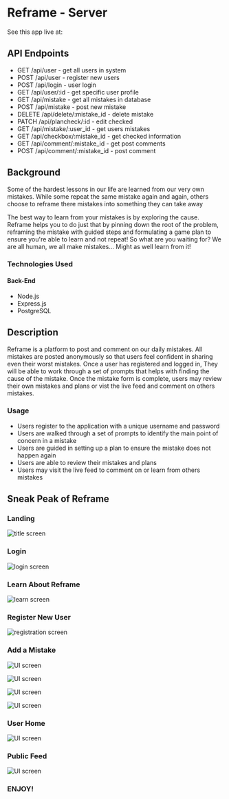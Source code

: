# Reframe - Server

See this app live at: 

## API Endpoints 

- GET /api/user - get all users in system 
- POST /api/user - register new users
- POST /api/login - user login 
- GET /api/user/:id - get specific user profile
- GET /api/mistake - get all mistakes in database
- POST /api/mistake - post new mistake
- DELETE /api/delete/:mistake_id - delete mistake
- PATCH /api/plancheck/:id - edit checked
- GET /api/mistake/:user_id - get users mistakes
- GET /api/checkbox/:mistake_id - get checked information
- GET /api/comment/:mistake_id - get post comments
- POST /api/comment/:mistake_id - post comment

## Background

Some of the hardest lessons in our life are learned from our very own mistakes. While some repeat the same mistake again and again, others choose to reframe there mistakes into something they can take away 

The best way to learn from your mistakes is by exploring the cause. Reframe helps you to do just that by pinning down the root of the problem, reframing the mistake with guided steps and formulating a game plan to ensure you're able to learn and not repeat! So what are you waiting for? We are all human, we all make mistakes... Might as well learn from it!

### Technologies Used

#### Back-End
- Node.js
- Express.js
- PostgreSQL

## Description 

Reframe is a platform to post and comment on our daily mistakes. All mistakes are posted anonymously so that users feel confident in sharing even their worst mistakes. Once a user has registered and logged in, They will be able to work through a set of prompts that helps with finding the cause of the mistake. Once the mistake form is complete, users may review their own mistakes and plans or vist the live feed and comment on others mistakes. 

### Usage

- Users register to the application with a unique username and password
- Users are walked through a set of prompts to identify the main point of concern in a mistake
- Users are guided in setting up a plan to ensure the mistake does not happen again
- Users are able to review their mistakes and plans 
- Users may visit the live feed to comment on or learn from others mistakes

## Sneak Peak of Reframe

### Landing

![title screen](https://lh3.googleusercontent.com/NGHBRFORyG6H8G7CvtdDoceFs1dKp9EzqPfzfYT4QHJ0CoH-1IbYfhOhum4heSI7UBglOB55yrWjxQnKl7z1mrd6CwoHXhDpld4mvmpuzTbLYlRi4tFxibZ_IFh2RLpGikPv59YakHv0sqimOaUpm4UMqap6qdrzMqZJwwuMI9yBnYRKoeR6--O3VJu7WiVzSKpuaDRINL2YxvkleHwYxsFeo4jlIoPZRTOmE2qjAJ147iresbW3UOkTEwKaTk2oFEK2yl60ZZntC_gkG2umrvAz4W7-eu33MscKKVsAjq8iGTB_1_S8SM6PAeaUpMfBSYvftYTlelzmqKCg5V9GzsftxE6BH_3cKXjsFhu_bj27TO-q7Xl96E3IaJ-f9hXapszqSkMZsvcx4EQFcUj9Ve0ARnxoAKE8_h86IJ8cKNyckpuKMd11Ugm26mQqjEHGHMUJBN9hgWyrbkpu_n3kOszV2sg52toRmFs0IKgSY1dB6a3syncNtQC6FFahcJ4Rfl7uSK_6Pl1hp66ovfYZfge078hTD1mxbPIUe6t9eTCFT47X8o5cb1KUPwT_46oZ8SSPysMKHmptXoKEI8Uubv2flu54QHVVYXVRRxCN8zutJJz4fXOM6Ucdrw1V9X72kxeLvRe08aXtUPtv4ZPiVKbnJaEtrkJNyS3T-GgRRVfm_z2OLyari3N3sCkx7GJFAd6F301FfOGVIzuA6Vv_-JM6QaFK4JlkSVU2_oS7GuksCXYz=w435-h884-no)

### Login

![login screen](https://lh3.googleusercontent.com/LQyN5_hxLrUtxSJlIr2echcAgO6esS1WnemKGdSTsTNteuq1JD5iGBnC2rifj-Her9VvWyEQj0j7y4oNcRD4Pr390iO5l55iKJcw4n0A090FParuRZdAy-vR6EtGwZcMqxqsmfCRKX6xeFT66jpQTrusITaEQAaaZd1zLfP2_d40biAESZtWZgJx8pSp2-6lSKg8PbsVDwNiUQJCXyukR7lwWnp29UGG5LKf2MowIMvWtT7_GEBe64GVHjAOTlk3gu_0ZV_etApGbM1Hr27iU39B_P1JOmAkz9F0bk8Kl2W3V4AuN6DoLAp8PE6ukbD7at3NL3O2gmmWHxGHCP70Zr-B8_rJwsUjht7So-frRAswhlMKx4HSzBlzXsvZBGyrfbAzzorXvIH7BMECvJ6X0F2r-pLLaVveT9JhsqkXxVmdr_7IkCFZp1D0YXl1bSsL1tQ8ii5Y76m70gWWSXBvL5Au0EnJ6YOqXJWD4aXS28aG9F93b1JKYAsnkY0oksqPVk4HEnmwfUN1rJhyMmUdnGiOzIfyReBYU1F-8MA2UNyMGB3tSyc3ufmf37uD3oi0KDVLI0-a5Z4a8v1ob8kjPpaisIuLnwFFqPAuscVIV6vgAVcgSXBJVJzbHee5NGO9tB8_jma7_StIxQ1ewwKnaUohp56Drbc9QWC4SPULvDCvxzl-lfzJRuQHQIfVN8P6_PHVYMivrWg6_LvYyBiULpvhh8mxdQ0PeM81PWvK3ChGS6c7=w435-h880-no)

### Learn About Reframe

![learn screen](https://lh3.googleusercontent.com/ZDO0wpeXYw5tqGhIOj_gMgMKAWUtlaRWwG8uWMhXdxal8150lwMD-aFlXJLwLvBbZNofxXc-Q_a8P00NmazTbexoCv6r-5I3XJUaH9umb4SxhKFdYau1gyHEHDry_p4GzeaKLo1bF8KGYzQoNjlKLi1hBX800bdxub9Ieh_dWRAgb0cC_qavdeCfrZbyL99NlC6vcSKojuW3lpFn-iuBpZzR3e21OAMYSkZVZF2f4IpOr2yUmNCPDaPYOTem-oQ-_hXBCpTgBVylTUCmJ1Y3ke7GdVPQhbWaCs2QDtUkCDbz34PWyoVIq0efOphhQllyZNRgLI3-uylmywZQljK__T1zN9bMtZDnwPS4Au0aqjH_yF220IVxoYl-lYdiovVe0wWHcDZxBu2RR4GhDpvETh6_h21VWrDDquN8hUQboqOoGqfpH3d0y2VQT0ce_cU4h4aphS7enbweTyfdIAg0ApVUF_9dHPMeVrg9a8flPCoUoOGlLDB8YFQrtvjE2EEfQFNogUglVuyvQLaRzNMbELKdpJQv52C1ehxb3LuSp9eqmi4nb0_IG6lEAV4D5cV2LD2rcyHau-zRpUY6IaryfHGb-ncvedi4wDdx6HWkQNrZe2BmyLBnUim1lZmNkCFiK6Bwo_jCXNshCmoP0Hn4UTxjroKevsENKNCUL78UzMkldcgcJEg0GkdgnO0xTotU5MDqLKzLQILH8mfWPgErKD7Ovo99RVS07AXlPnqOJKy7FTfA=w286-h911-no)

### Register New User

![registration screen](https://lh3.googleusercontent.com/BEVx3VMh60R9j8aZFfI8Rfgg_Qkh2ASIZu_8CIUOJKQ9yDY-iyOfrOsZLSSZc5mfw3Lrk7E2zhi70gPuB9RRagfcFqkRJ9Fb243tuIpa15gEeZRmLIfMOcd_Jq5YXaHaOpcxeHVl56jnKwx6YwcOnTAQ52EYRM9q28w2aWphS3ZeiIhNwPsqcYoP5dN_LYQGwmNPnkFR4DQZJ9TQc6HcWJslumOekZerrkkUzUGL8urViePlY-mKShL9F3M9i7liuBJBPug6vugdVAQf-ICWo6JA6JG0iISm1ens2p7jgXnNUzDt6sYIhAk_zvWgcwSu-k0LTAweBNEXRu7XlHwxpgQM-eHZgNUx-N_K8OAxjWO3BIDtrydKX1VqSXRtl3AgHKI8kvOTzHlgUPA695luMBJq9mQvjY7vAlOcIesEw7JFKqqWzvIAFEdYUuefACBdoU5Y5XepocbsUrcQup_pwb36mIo9oInwKKS1akHcpXcqY2SGMJYdDa--nRuvKrUm0iKwgnGdsjuL8vNKpwvNdlPFUhGDtTmK-watDZFclQo4NMjuFFp6C-6mhzjkEZ8iwqiSAnm0ZIbIszIm8Vvb9Nj10jL8BfDKQ1dgVPzmJRm-X0eL8bWYo7qihL4T2vhRQk3YCT8JQE9XHlkQfcIJPcYE4i-N7GDo8nSqXwq_-123uQ7iQ7gpHSeTOpAu622Va0SzMcNAtjVQMP_t90pdYjsvdP-HfAIdNlAurwfc5pzMpeE6=w435-h883-no)

### Add a Mistake

![UI screen](https://lh3.googleusercontent.com/Ilj0f_xWEbsnk7t0d392eizRe5Z2nrNMyawSucOVz2c8U-zcY9CfqbaAZa_czyU8AQ9H7E1kbZYY9wn-A2VJO4MnO_C-uyBtLsHckhTJd_W_90ER7Zvvv0WuhJg5r-uHISE8SdmRGCNXyp2K-SFAAhXgGMK6dxgwn_-s2LxPsZmPxYqyv89fvhKJ24V1xzimkbsinaP-Ch8Boi5JWkHe1DG5DmkxmOMNXkDe3mB1l3w1Z-ubksLHbi7MFfZxTyzhtPRKvhQN7Kla_3rpvbrpSS0eiNGzu2FicEoO9CKx5PCRyDUMNo2pfp1GH6tBJE_4rQLz7luLYvYUVixy1RlnpGxT4G1Lf6Wci1YHI9wMpCAvuPW8995JGp64fw58SxtQPlqffgtuhbGyIerGlhABrv33k_aoCW2VINcoe7t-8s48z2PikyrLCNuaimMn-B-VDDqUWCyiI9S6Xytp08tMh7MAavzCcwSSxpzO4U4gvSM1CSxIzQs36kCHrPMovW0yBxk2X-BmfFvk-wawONRjmC90Cl0LUXSOirH_lqbrkmkeEpX_mUkQI0WnFY41PxvmGlnXhX46LfOPtoR_n2viZqTL6RKOAHwaMoETzNSfm8B-rzPPH7m--5kaSEZ0BdADQWnuyKHrZxf8rIrn_EbMDGyB9w7AZ4e8_qOmIETU9Cac06ILgG6Dl2Ps22j2xsU_eSMaJOQ6CyhdkDLVbIZ4uN_YKCC4tl59NyfnXixQCfyKriqb=w436-h881-no)

![UI screen](https://lh3.googleusercontent.com/q7Y06SF3XYVhIhuFY-9EeWTqp5qSogDWzi20ZZpYHBAYrTUdy-zikBoR2hiRtqV2XZ4KwF2cQh9UA-uPqd3AYHxZgdNdEv3Y_skm_GZHnyxL9Lc4fCucHzwsvYwov4JcyO5MRDSXmsMIyv0eXWVoWYSZivO4oNZ1XiFakH63T1QQoqrvxqM5QSMxRrKwG_uBw5j2AJxECU09Tj7SEC6n1dxcrkOl14UemtvbLfrlm8xVHvbK15Wg6XKW9R51jH6y5cYUa8LoNGAUCbKR2ShtPPSCy-2Jxg5Nzn30XR1zVfrYIc-bV5BTMIwYPrpK-rU9OviCMcA17WR85xvxcs-sFGJeLyfRQdLEP_FRdspiXFHvVkX5IYBRt1d-sa09ePpG-nxrcbq0NZsKE7rYkfPuO7ptCtvzA1jEtHlrC8DUz4omK6JadyCSmb0Tt91W8FIxVYpbnIqO3_T6UIFVH2iAq0URdmsaHOafiq159i7duA7NjgItNpoIKgtRbyQSEcyda5cgfyu2OTIlbJtBbdqe4GU3mottUzenoN-XoZXTJmCUBBkn4PAVUA054mIkKIHZrgOziBmcZgvOalFZPDmOU3XMo40DtmaJIVu0bAnKpvRJmy2cSiqEsMkyRsJOn6n3yX6QFeVy3XsTzmmfDfrG3il2ACadeQHMap_HY--VmGRg0Umd2UZBhBwPopmPJTofmLfvZWFqWeTfjGSeNV8yAeNHvIUhQZqCGx9xpBnTaijiDSH0=w435-h885-no)

![UI screen](https://lh3.googleusercontent.com/QuiWR-04FlwQwhPs23yim9mEOOgyTke9EE4U8OsCdLJXYj8rReEUmrgJKxTjFIng5LCceMEDhVog-mUUd3eOKbmavoLgQ7Zp-kDxDrjJeHIJQ3q5JEtv0y3QVsvHgqk8_GJ93RO7DUY6tjdMlnmB90mERxPEJ2fljyTRHSckK8opJfzDtkQSeghVxBXo6WUaHidAhx66M9vJT6f2on6E3POuOt5bhHMPNgECgZnSklhpAJH0EDIM-hAiFos6OLN-g1XDb7P0B7UaOtszEAfC4sC9OmZ4AotpRzFnvRmAhwOD-mP3447sjiv_AfSrObEqCv7VeJP20cfuWYzP2d27Ag66p9FLlYgo7sImSz9mkoAtbgFqOaHy5noIOoi5qhas3JysjcYsoBMBlsEpoOPX__-KFkGsEkVvPi5KVYggKh1d8vAIpyDj-8QBPce6SbDDGzUdeWfgLCnv613Zp-FkaCDsU75pjdK_KVN5kt4xQmu733buaw0jCSOcAgDJvqB5zTRwr0tna626S6XAwpHaohc8o1HGI9uaKK8uq8U87D2-14t5kJk8u6G_9a2Byti4dQgwnbCEbFYB47Hi7szap-mjw6G4sErrgCOvER46dfpIN7ABVwgiU0KUeEHg1Vj7sYdxd6HxWlcoCW6oR4_hresXkEXZ9yLzUGB5M7DZ3qZiho7xs4vjANf-XLdqhVv7cczcfInbZ0dUGJSsOgxDM4_cIpRfooU1YMFq_e9rZfn6Av-m=w435-h883-no)

![UI screen](https://lh3.googleusercontent.com/AjLwjSmW5QmEUxVPOBoQg0wGO32IBJ2V5H8QAOWDg5lBwm1iZMCaG2HfrujHXRVbYIytx1DjUbGpgdgTpKQOJYQJT7lvZ3strq-TP473Y-HU7EIos7Gph3dzn0CqeUSAzBj2Nla1Dr2BxvC-9IUBcFdDb-F37Q5Fs2bJzYinoTN1gRN8IFS0MGRiIRGhw2mfcMMovq4uyXO7NXdAITbVDTVw-fGNaTYgHGbsrLOSeORAhceps34zYd0B2umqkaBbmbNyLQQLj8QSBi_coP_sEtOh_UBegP2sdtLeX1QzUG-Uu1VlvuppaQe0sPwAEIWOBrgde43u3KJ-EzNi15cKncWQVRoh8ftU24zUXtE3fozcn-ip5ZxuD1NWWnafmk9HgiL1zcpf_4L0225XvlNfbbCLKBTGVIIr6fFlVu_MkM-Y1Ve2Ji0cRHYWoI_iQvEoho0GWiP6S3lDRiNOAtHlywrFqppOfp_zgMesjq5-4nKdj8_P7w5IhnO2jVsR88K8UCRt3hY9j6SC3SHcOuEJbPJW1f88NVeo5Rc_gR8GzSVNWZJwFX_sve26m01sr8BtBA6UcwCqpUiXELH7PK623Or3xiLw_Iyb2Q0TsIsqP1ydx4Z_072L8Aotbp0Xv9HODFgcKpwtY4NrsO7vN3OB7rp-kjv8DRIKmGGSCD-2GSZaZCE292hYS17QafINXvmw6FNrXa-Zo2pXOtmBmsmO6t0VXra9LSliITRwVnTFoQj9XQm3=w435-h881-no)

### User Home

![UI screen](https://lh3.googleusercontent.com/gGmKt6Kfv6ft5hXlo76QiXbS_TZlkLN6O4_p-5MUkwrnnXsPsCwebpOsabeeiHzMFMrzLg2Hpme1GAYLFD7Ysu4fTm-hJBCA4n--lWdBFKsNS5vLm41W4jCsPWAbL65RWFtafb3rxFPGU5cUuojchSW6TjgbYD0tEByVGKtFKa12d9kQWvGBcH4VCkpHXzt24Inu8tcFLaqMggwOQ-RXePPQ-t7FppSrxZjcYpKrPvduPPBuiAC8b4K_2BRiH6itaszRWpgqcrUoLwdpHOhIgOvsRR0vHpSFWGa_atRvc1hNqD-0AVdy7duTT-p8N5DPsD5IHZZ74eZykSkh7m3CT5Mg3LCrhrMR6FZWlMgUltKhjd8GkXqaM9SjlFDSGwPxllKtG00Qwza0CSwwhGu4O6TpL_qRnn4rvQiRmq50Un3rSXFkEAGPWIhYZ-zZru6WIUDkWWEkh0hFM_WWETjiJARZVuIqnYW0_IfO_icgkIX5Gt_7IjsLWNfdola8ZmzS9QqP4ybm0volxP1abYMmU6gWFiS27AePh68WlqYSDC7_1XfRDPb04j89o78JuM-piJTylK7YXNsFp6LFfLQZs2NKMcXRkShoBndSqsYlAptVTRmQm1JqfjTO0mo4aHTdtY5_HkmEIZwH4ZzCZxCDTYW5Z8o8-86ttMz_SWDSnxaXtXVOsLUceAKE_6coemg8aWwhkSAJaYw63tW4XFzkx0V5NVmfMkKTRfUQwlzaseFeChOQ=w286-h794-no)

### Public Feed

![UI screen](https://lh3.googleusercontent.com/KUPLfvqv3ibbGViQtZGZkpCRD1x7x6KuaIgCm6sbYw-B6H5O8MmxEB94bwTxoj5DcyjxnJCNFSSpFy0IfUKMxfakkl9nsfnk3xI6H-aPRrrbHEE3ShTAXkp8CeD5sHLSUIbtRGz3P5uUC8-ym8e4SyCMyG-vfuH-6c7lZyGvFtlxGWBIfmo7fBUklgAuLdKkF4kBo9yaqTO6_gKRjBJ1RnzeWDm9R2gW9kVkdC4Aqg6zXW8eugqPCbEf5WIADjG-IK7MCkIpymd-KC88H-KXtyPEC_IkErWS9WQiEEY_MLyaQktTF9VmoO-GHlKSwjcF_V7hANRd-Ear87pOq025dnYdoRSh7DuC_sLBwLl9TYL3fVDRJDTaX_ZNYZ1Z5eoJMJDNeTYb4D32ZGrPF3XYTKOEdHCwyHDBq9ovDPkoONMebZBPnN9TUacCxHKnP0mNu47ZYELyi2CmEsjzbVQTkI9u40hsVADKVD4kYFvnB0Xnb2a3nvtEuHTojqaw-TG8tAjVWW8D5AEg2_dJI3f17WikMn0OiLOVzw1obHWkmpmpWzWhygBuVEdKU8-VjDU-9wbrIj1FnJ93lL3tj_mGtVV4SmkQOYyE22UGU-sFBck78jjmf6fzAuvbHzMyArdEnyt1ti11SsGSi6ZU6RYXqY7GnBpHu_14YPucHs-7cBXW1VLhNSHy8wHn5xgZuPV6W53euu0BfFnWbNVK9HK-p63rLYlMp65R7iLLT-gcrgCqrroE=w284-h841-no)

### ENJOY!